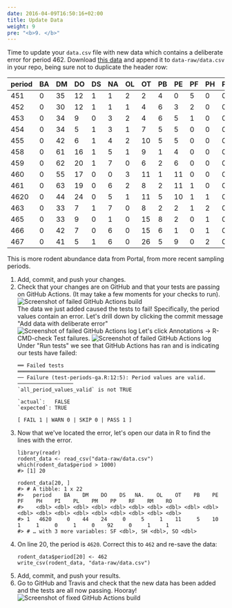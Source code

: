 ```yaml
---
date: 2016-04-09T16:50:16+02:00
title: Update Data
weight: 9
pre: "<b>9. </b>"
---
```


Time to update your `data.csv` file with new data which contains a deliberate error for period 462. Download [this data](/sample-data/new-data.csv) and append it to `data-raw/data.csv` in your repo, being sure not to duplicate the header row:

| period | BA | DM | DO | DS | NA | OL | OT | PB | PE | PF | PH | PI | PL | PM | PP  | RF | RM | RO | SF | SH | SO |
|--------|----|----|----|----|----|----|----|----|----|----|----|----|----|----|-----|----|----|----|----|----|----|
| 451    | 0  | 35 | 12 | 1  | 1  | 2  | 2  | 4  | 0  | 5  | 0  | 0  | 0  | 0  | 84  | 0  | 0  | 0  | 1  | 0  | 0  |
| 452    | 0  | 30 | 12 | 1  | 1  | 1  | 4  | 6  | 3  | 2  | 0  | 0  | 0  | 0  | 93  | 0  | 0  | 0  | 0  | 0  | 0  |
| 453    | 0  | 34 | 9  | 0  | 3  | 2  | 4  | 6  | 5  | 1  | 0  | 0  | 0  | 0  | 76  | 0  | 0  | 0  | 0  | 0  | 0  |
| 454    | 0  | 34 | 5  | 1  | 3  | 1  | 7  | 5  | 5  | 0  | 0  | 0  | 0  | 0  | 38  | 0  | 0  | 0  | 0  | 0  | 0  |
| 455    | 0  | 42 | 6  | 1  | 4  | 2  | 10 | 5  | 5  | 0  | 0  | 0  | 1  | 0  | 9   | 0  | 0  | 0  | 0  | 1  | 0  |
| 458    | 0  | 61 | 16 | 1  | 5  | 1  | 9  | 1  | 4  | 0  | 0  | 0  | 4  | 3  | 0   | 0  | 11 | 2  | 0  | 3  | 0  |
| 459    | 0  | 62 | 20 | 1  | 7  | 0  | 6  | 2  | 6  | 0  | 0  | 0  | 5  | 2  | 2   | 1  | 10 | 2  | 0  | 1  | 0  |
| 460    | 0  | 55 | 17 | 0  | 0  | 3  | 11 | 1  | 11 | 0  | 0  | 0  | 3  | 4  | 44  | 0  | 10 | 4  | 0  | 0  | 0  |
| 461    | 0  | 63 | 19 | 0  | 6  | 2  | 8  | 2  | 11 | 1  | 0  | 0  | 2  | 1  | 44  | 1  | 1  | 0  | 0  | 8  | 0  |
| 4620   | 0  | 44 | 24 | 0  | 5  | 1  | 11 | 5  | 10 | 1  | 1  | 0  | 1  | 0  | 92  | 0  | 1  | 1  | 0  | 0  | 0  |
| 463    | 0  | 33 | 7  | 1  | 7  | 0  | 8  | 2  | 2  | 1  | 2  | 0  | 0  | 0  | 108 | 0  | 0  | 0  | 0  | 2  | 0  |
| 465    | 0  | 33 | 9  | 0  | 1  | 0  | 15 | 8  | 2  | 0  | 1  | 0  | 0  | 0  | 158 | 1  | 0  | 0  | 0  | 0  | 0  |
| 466    | 0  | 42 | 7  | 0  | 6  | 0  | 15 | 6  | 1  | 0  | 1  | 0  | 0  | 0  | 213 | 0  | 0  | 0  | 0  | 0  | 0  |
| 467    | 0  | 41 | 5  | 1  | 6  | 0  | 26 | 5  | 9  | 0  | 2  | 0  | 1  | 1  | 94  | 0  | 1  | 0  | 0  | 1  | 0  |

This is more rodent abundance data from Portal, from more recent sampling periods.

1. Add, commit, and push your changes.
2. Check that your changes are on GitHub and that your tests are passing on GitHub Actions. (It may take a few moments for your checks to run).  
![Screenshot of failed GitHub Actions build](/screenshots/github_actions-update-data-failed.png)  
The data we just added caused the tests to fail! Specifically, the period values contain an error. Let's drill down by clicking the commit message "Add data with deliberate error" 
![Screenshot of failed GitHub Actions log](/screenshots/github_actions-failed-test.png)
Let's click Annotations -> R-CMD-check Test failures. 
![Screenshot of failed GitHub Actions log](/screenshots/github_actions-failed-test-2.png)
Under "Run tests" we see that GitHub Actions has ran and is indicating our tests have failed:
    ```
    ══ Failed tests ════════════════════════════════════════════════════════════════
    ── Failure (test-periods-ga.R:12:5): Period values are valid. ──────────────────
    `all_period_values_valid` is not TRUE
    
    `actual`:   FALSE
    `expected`: TRUE 
    
    [ FAIL 1 | WARN 0 | SKIP 0 | PASS 1 ]
    ```
3. Now that we've located the error, let's open our data in R to find the lines with the error.
    ```{r}
    library(readr)
    rodent_data <- read_csv("data-raw/data.csv")
    which(rodent_data$period > 1000)
    #> [1] 20
          
    rodent_data[20, ]
    #> # A tibble: 1 x 22
    #>   period    BA    DM    DO    DS   NA.    OL    OT    PB    PE    PF    PH    PI    PL    PM    PP    RF    RM    RO
    #>    <dbl> <dbl> <dbl> <dbl> <dbl> <dbl> <dbl> <dbl> <dbl> <dbl> <dbl> <dbl> <dbl> <dbl> <dbl> <dbl> <dbl> <dbl> <dbl>
    #> 1   4620     0    44    24     0     5     1    11     5    10     1     1     0     1     0    92     0     1     1
    #> # … with 3 more variables: SF <dbl>, SH <dbl>, SO <dbl>
    ```
4. On line 20, the period is `4620`. Correct this to `462` and re-save the data:  
    ```{r}
    rodent_data$period[20] <- 462
    write_csv(rodent_data, "data-raw/data.csv")
    ```
4. Add, commit, and push your results.
5. Go to GitHub and Travis and check that the new data has been added and the tests are all now passing. Hooray!
![Screenshot of fixed GitHub Actions build](/screenshots/github_actions_fixed_error.png)

